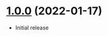 <a name="1.0.0"></a>
# [1.0.0](https://github.com/faker-javascript/paragraph) (2022-01-17)
* Initial release
